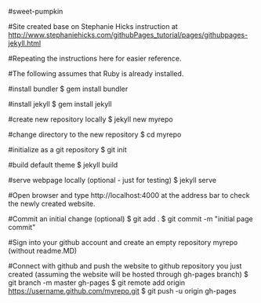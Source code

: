 #sweet-pumpkin

#Site created base on Stephanie Hicks instruction at http://www.stephaniehicks.com/githubPages_tutorial/pages/githubpages-jekyll.html 

#Repeating the instructions here for easier reference.

#The following assumes that Ruby is already installed.

#install bundler
$ gem install bundler

#install jekyll 
$ gem install jekyll

#create new repository locally
$ jekyll new myrepo

#change directory to the new repository
$ cd myrepo

#initialize as a git repository
$ git init

#build default theme
$ jekyll build

#serve webpage locally (optional - just for testing)
$ jekyll serve

#Open browser and type http://localhost:4000 at the address bar to check the newly created website. 

#Commit an initial change (optional)
$ git add .
$ git commit -m "initial page commit"

#Sign into your github account and create an empty repository myrepo (without readme.MD)

#Connect with github and push the website to github repository you just created (assuming the website will be hosted through gh-pages branch)
$ git branch -m master gh-pages 
$ git remote add origin https://username.github.com/myrepo.git
$ git push -u origin gh-pages
